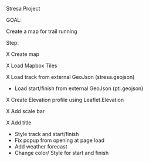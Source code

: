Stresa Project

GOAL:

Create a map for trail running

Step:

X Create map

X Load Mapbox Tiles

X Load track from external GeoJson (stresa.geojson)

- Load start/finish from external GeoJson (pti.geojson)

X Create Elevation profile using Leaflet.Elevation

X Add scale bar

X Add title

- Style track and start/finish
- Fix popup from opening at page load
- Add weather forecast
- Change color/ Style for start and finish
